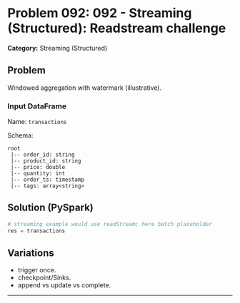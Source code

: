 # Problem 092: 092 - Streaming (Structured): Readstream challenge

**Category:** Streaming (Structured)

## Problem
Windowed aggregation with watermark (illustrative).

### Input DataFrame
Name: `transactions`

Schema:
```
root
 |-- order_id: string
 |-- product_id: string
 |-- price: double
 |-- quantity: int
 |-- order_ts: timestamp
 |-- tags: array<string>
```

## Solution (PySpark)
```python
# streaming example would use readStream; here batch placeholder
res = transactions
```

## Variations
- trigger once.
- checkpoint/Sinks.
- append vs update vs complete.

---
